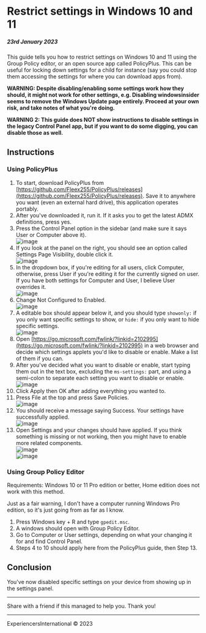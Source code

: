 # Restrict settings in Windows 10 and 11
##### 23rd January 2023

This guide tells you how to restrict settings on Windows 10 and 11 using the Group Policy editor, or an open source app called PolicyPlus. This can be useful for locking down settings for a child for instance (say you could stop them accessing the settings for where you can download apps from).

**WARNING: Despite disabling/enabling some settings work how they should, it might not work for other settings, e.g. Disabling windowsinsider seems to remove the Windows Update page entirely. Proceed at your own risk, and take notes of what you're doing.**

**WARNING 2: This guide does NOT show instructions to disable settings in the legacy Control Panel app, but if you want to do some digging, you can disable those as well.**

## Instructions

### Using PolicyPlus

1. To start, download PolicyPlus from [https://github.com/Fleex255/PolicyPlus/releases](https://github.com/Fleex255/PolicyPlus/releases). Save it to anywhere you want (even an external hard drive), this application operates portably.
2. After you've downloaded it, run it. If it asks you to get the latest ADMX definitions, press yes.
3. Press the Control Panel option in the sidebar (and make sure it says User or Computer above it). <br> ![image](https://user-images.githubusercontent.com/56035537/214152962-5a54ab2e-15c1-49b8-a5d7-ec4080d223d7.png)
4. If you look at the panel on the right, you should see an option called Settings Page Visibility, double click it. <br> ![image](https://user-images.githubusercontent.com/56035537/214153130-77624202-7f8c-4c06-9eaa-19832084197e.png)
5. In the dropdown box, if you're editing for all users, click Computer, otherwise, press User if you're editing it for the currently signed on user. If you have both settings for Computer and User, I believe User overrides it. <br> ![image](https://user-images.githubusercontent.com/56035537/214153368-3f3ee6b0-9153-4080-a652-b561558412f8.png)
6. Change Not Configured to Enabled. <br> ![image](https://user-images.githubusercontent.com/56035537/214153528-80692771-036a-4981-a7c4-b0876929771c.png)
7. A editable box should appear below it, and you should type `showonly:` if you only want specific settings to show, or `hide:` if you only want to hide specific settings. <br> ![image](https://user-images.githubusercontent.com/56035537/214156152-ed94f6c0-932e-41cb-912c-181cb67cb2b6.png)
8. Open [https://go.microsoft.com/fwlink/?linkid=2102995](https://go.microsoft.com/fwlink/?linkid=2102995) in a web browser and decide which settings applets you'd like to disable or enable. Make a list of them if you can.
9. After you've decided what you want to disable or enable, start typing them out in the text box, excluding the `ms-settings:` part, and using a semi-colon to separate each setting you want to disable or enable. <br> ![image](https://user-images.githubusercontent.com/56035537/214155992-42b70b00-5f31-4f98-85d6-7d88fe2c25ee.png)
10. Click Apply then OK after adding everything you wanted to.
11. Press File at the top and press Save Policies. <br> ![image](https://user-images.githubusercontent.com/56035537/214155263-852f6e9d-fbbd-4ca3-959c-74aafc28c6ac.png)
12. You should receive a message saying Success. Your settings have successfully applied. <br> ![image](https://user-images.githubusercontent.com/56035537/214155382-12e1d168-5fef-416a-8d0e-5f4fd63840c5.png)
13. Open Settings and your changes should have applied. If you think something is missing or not working, then you might have to enable more related components. <br> ![image](https://user-images.githubusercontent.com/56035537/214156384-923e999e-1d99-4e16-8d0b-18176f1add21.png) <br> ![image](https://user-images.githubusercontent.com/56035537/214156460-ee2a211d-690e-45cc-8cf4-28b61d2656f2.png)

### Using Group Policy Editor

Requirements: Windows 10 or 11 Pro edition or better, Home edition does not work with this method.

Just as a fair warning, I don't have a computer running Windows Pro edition, so it's just going from as far as I know.

1. Press Windows key + R and type `gpedit.msc`.
2. A windows should open with Group Policy Editor.
3. Go to Computer or User settings, depending on what your changing it for and find Control Panel.
4. Steps 4 to 10 should apply here from the PolicyPlus guide, then Step 13.

## Conclusion

You've now disabled specific settings on your device from showing up in the settings panel.

---

Share with a friend if this managed to help you. Thank you!

---

ExperiencersInternational © 2023
